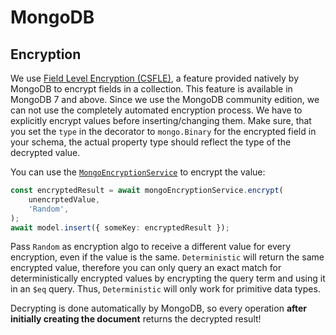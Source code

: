# MongoDB

## Encryption

We use
[Field Level Encryption (CSFLE)](https://www.mongodb.com/docs/manual/core/csfle/),
a feature provided natively by MongoDB to encrypt fields in a collection. This
feature is available in MongoDB 7 and above. Since we use the MongoDB community
edition, we can not use the completely automated encryption process. We have to
explicitly encrypt values before inserting/changing them. Make sure, that you
set the `type` in the decorator to `mongo.Binary` for the encrypted field in your
schema, the actual property type should reflect the type of the decrypted value.

You can use the [`MongoEncryptionService`](./mongo-encryption.service.ts) to
encrypt the value:

```ts
const encryptedResult = await mongoEncryptionService.encrypt(
	unencrptedValue,
	'Random',
);
await model.insert({ someKey: encryptedResult });
```

Pass `Random` as encryption algo to receive a different value for every
encryption, even if the value is the same. `Deterministic` will return the same
encrypted value, therefore you can only query an exact match for
deterministically encrypted values by encrypting the query term and using it in
an `$eq` query. Thus, `Deterministic` will only work for primitive data types.

Decrypting is done automatically by MongoDB, so every operation **after
initially creating the document** returns the decrypted result!
